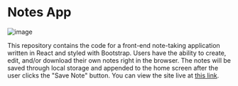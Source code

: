 # Notes App

![image](https://github.com/tmatth11/notes-app/assets/141206635/e32a76d8-cd0d-4689-8d88-640c7189ff59)

This repository contains the code for a front-end note-taking application written in React and styled with Bootstrap. Users have the ability to create, edit, and/or download their own notes right in the browser. The notes will be saved through local storage and appended to the home screen after the user clicks the "Save Note" button. You can view the site live at <a href="https://notes-app-bx3d.onrender.com/" target="_blank">this link</a>.
